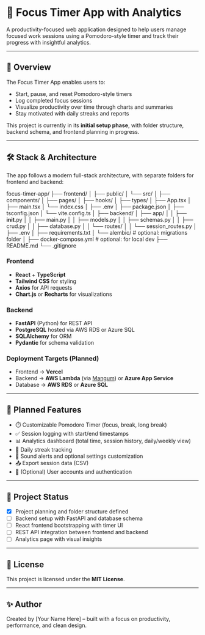 # 🧠 Focus Timer App with Analytics

A productivity-focused web application designed to help users manage focused work sessions using a Pomodoro-style timer and track their progress with insightful analytics.

---

## 📌 Overview

The Focus Timer App enables users to:
- Start, pause, and reset Pomodoro-style timers
- Log completed focus sessions
- Visualize productivity over time through charts and summaries
- Stay motivated with daily streaks and reports

This project is currently in its **initial setup phase**, with folder structure, backend schema, and frontend planning in progress.

---

## 🛠️ Stack & Architecture

The app follows a modern full-stack architecture, with separate folders for frontend and backend:

focus-timer-app/
├── frontend/
│   ├── public/
│   └── src/
│       ├── components/
│       ├── pages/
│       ├── hooks/
│       ├── types/
│       ├── App.tsx
│       ├── main.tsx
│       └── index.css
│   ├── .env
│   ├── package.json
│   ├── tsconfig.json
│   └── vite.config.ts
│
├── backend/
│   ├── app/
│   │   ├── __init__.py
│   │   ├── main.py
│   │   ├── models.py
│   │   ├── schemas.py
│   │   ├── crud.py
│   │   ├── database.py
│   │   └── routes/
│   │       └── session_routes.py
│   ├── .env
│   ├── requirements.txt
│   └── alembic/              # optional: migrations folder
│
├── docker-compose.yml        # optional: for local dev
├── README.md
└── .gitignore


### Frontend
- **React** + **TypeScript**
- **Tailwind CSS** for styling
- **Axios** for API requests
- **Chart.js** or **Recharts** for visualizations

### Backend
- **FastAPI** (Python) for REST API
- **PostgreSQL** hosted via AWS RDS or Azure SQL
- **SQLAlchemy** for ORM
- **Pydantic** for schema validation

### Deployment Targets (Planned)
- Frontend → **Vercel**
- Backend → **AWS Lambda** (via [Mangum](https://github.com/jordaneremieff/mangum)) or **Azure App Service**
- Database → **AWS RDS** or **Azure SQL**

---

## 🔧 Planned Features

- ⏱️ Customizable Pomodoro Timer (focus, break, long break)
- ✅ Session logging with start/end timestamps
- 📊 Analytics dashboard (total time, session history, daily/weekly view)
- 📅 Daily streak tracking
- 🔔 Sound alerts and optional settings customization
- 📤 Export session data (CSV)
- 🔐 (Optional) User accounts and authentication

---

## 🚧 Project Status

- [x] Project planning and folder structure defined
- [ ] Backend setup with FastAPI and database schema
- [ ] React frontend bootstrapping with timer UI
- [ ] REST API integration between frontend and backend
- [ ] Analytics page with visual insights

---

## 📄 License

This project is licensed under the **MIT License**.

---

## ✨ Author

Created by [Your Name Here] – built with a focus on productivity, performance, and clean design.
